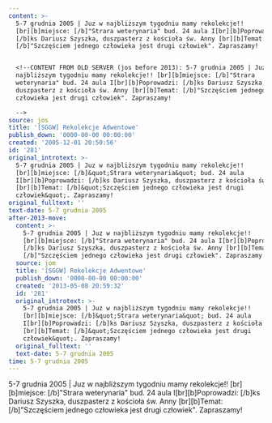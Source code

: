 ```yaml
---
content: >-
  5-7 grudnia 2005 | Juz w najbliższym tygodniu mamy rekolekcje!!
  [br][b]miejsce: [/b]"Strara weterynaria" bud. 24 aula I[br][b]Poprowadzi:
  [/b]ks Dariusz Szyszka, duszpasterz z kościoła św. Anny [br][b]Temat:
  [/b]"Szczęściem jednego człowieka jest drugi człowiek". Zapraszamy!


  <!--CONTENT FROM OLD SERVER (jos before 2013): 5-7 grudnia 2005 | Juz w
  najbliższym tygodniu mamy rekolekcje!! [br][b]miejsce: [/b]"Strara
  weterynaria" bud. 24 aula I[br][b]Poprowadzi: [/b]ks Dariusz Szyszka,
  duszpasterz z kościoła św. Anny [br][b]Temat: [/b]"Szczęściem jednego
  człowieka jest drugi człowiek". Zapraszamy!

  -->
source: jos
title: '[SGGW] Rekolekcje Adwentowe'
publish_down: '0000-00-00 00:00:00'
created: '2005-12-01 20:50:56'
id: '281'
original_introtext: >-
  5-7 grudnia 2005 | Juz w najbliższym tygodniu mamy rekolekcje!!
  [br][b]miejsce: [/b]&quot;Strara weterynaria&quot; bud. 24 aula
  I[br][b]Poprowadzi: [/b]ks Dariusz Szyszka, duszpasterz z kościoła św. Anny
  [br][b]Temat: [/b]&quot;Szczęściem jednego człowieka jest drugi
  człowiek&quot;. Zapraszamy!
original_fulltext: ''
text-date: 5-7 grudnia 2005
after-2013-move:
  content: >-
    5-7 grudnia 2005 | Juz w najbliższym tygodniu mamy rekolekcje!!
    [br][b]miejsce: [/b]"Strara weterynaria" bud. 24 aula I[br][b]Poprowadzi:
    [/b]ks Dariusz Szyszka, duszpasterz z kościoła św. Anny [br][b]Temat:
    [/b]"Szczęściem jednego człowieka jest drugi człowiek". Zapraszamy!
  source: jom
  title: '[SGGW] Rekolekcje Adwentowe'
  publish_down: '0000-00-00 00:00:00'
  created: '2013-05-08 20:59:32'
  id: '281'
  original_introtext: >-
    5-7 grudnia 2005 | Juz w najbliższym tygodniu mamy rekolekcje!!
    [br][b]miejsce: [/b]&quot;Strara weterynaria&quot; bud. 24 aula
    I[br][b]Poprowadzi: [/b]ks Dariusz Szyszka, duszpasterz z kościoła św. Anny
    [br][b]Temat: [/b]&quot;Szczęściem jednego człowieka jest drugi
    człowiek&quot;. Zapraszamy!
  original_fulltext: ''
  text-date: 5-7 grudnia 2005
time: 5-7 grudnia 2005
---
```

5-7 grudnia 2005 | Juz w najbliższym tygodniu mamy rekolekcje!! [br][b]miejsce: [/b]"Strara weterynaria" bud. 24 aula I[br][b]Poprowadzi: [/b]ks Dariusz Szyszka, duszpasterz z kościoła św. Anny [br][b]Temat: [/b]"Szczęściem jednego człowieka jest drugi człowiek". Zapraszamy!

<!--CONTENT FROM OLD SERVER (jos before 2013): 5-7 grudnia 2005 | Juz w najbliższym tygodniu mamy rekolekcje!! [br][b]miejsce: [/b]"Strara weterynaria" bud. 24 aula I[br][b]Poprowadzi: [/b]ks Dariusz Szyszka, duszpasterz z kościoła św. Anny [br][b]Temat: [/b]"Szczęściem jednego człowieka jest drugi człowiek". Zapraszamy!
-->

<!--{{json:{"created_date":"2005-12-01 20:50:56","publish_down":"0000-00-00 00:00:00","id":"281"}}}-->